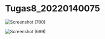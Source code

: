 ﻿# Tugas8_20220140075
![Screenshot (700)](https://github.com/Muhammadalif1213/Tugas8_20220140075/assets/126639016/67df90ee-2470-4f54-a48d-8fe0f3412aa0)

![Screenshot (699)](https://github.com/Muhammadalif1213/Tugas8_20220140075/assets/126639016/845a0a8b-7012-4f09-ada3-a99ede80cc5c)
